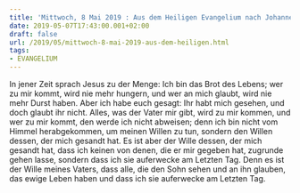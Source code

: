 ```yaml
---
title: 'Mittwoch, 8 Mai 2019 : Aus dem Heiligen Evangelium nach Johannes - Joh 6,35-40.'
date: 2019-05-07T17:43:00.001+02:00
draft: false
url: /2019/05/mittwoch-8-mai-2019-aus-dem-heiligen.html
tags: 
- EVANGELIUM
---
```


In jener Zeit sprach Jesus zu der Menge: Ich bin das Brot des Lebens; wer zu mir kommt, wird nie mehr hungern, und wer an mich glaubt, wird nie mehr Durst haben. Aber ich habe euch gesagt: Ihr habt mich gesehen, und doch glaubt ihr nicht. Alles, was der Vater mir gibt, wird zu mir kommen, und wer zu mir kommt, den werde ich nicht abweisen; denn ich bin nicht vom Himmel herabgekommen, um meinen Willen zu tun, sondern den Willen dessen, der mich gesandt hat. Es ist aber der Wille dessen, der mich gesandt hat, dass ich keinen von denen, die er mir gegeben hat, zugrunde gehen lasse, sondern dass ich sie auferwecke am Letzten Tag. Denn es ist der Wille meines Vaters, dass alle, die den Sohn sehen und an ihn glauben, das ewige Leben haben und dass ich sie auferwecke am Letzten Tag.